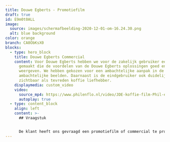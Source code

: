 ```yaml
---
title: Douwe Egberts - Promotiefilm
draft: true
id: E9m0t0ALL
image:
  source: images/schermafbeelding-2020-12-01-om-16.24.30.png
  alt: blue background
color: orange
branch: CA0ObKsX0
blocks:
  - type: hero_block
    title: Douwe Egberts Commercial
    content: Voor Douwe Egberts hebben we voor de zakelijk gebruiker een commercial
      gemaakt die de voordelen van de Douwe Egberts oplossingen goed en smaakvol
      weergeven. We hebben gekozen voor een ambachtelijke aanpak in de film, met
      ambachtelijke beelden. Daarnaast is de eindgebruiker ook duidelijk
      zichtbaar als tevreden koffie liefhebber.
    displaymedia: custom_video
    video:
      source_mp4: https://www.philenflo.nl/video/JDE-koffie-film-Phil-en-Flo-website-source.mp4
      autoplay: true
  - type: content_block
    align: left
    content: >-
      ## Vraagstuk


      De klant heeft ons gevraagd een promotiefilm of commercial te produceren waarin het nieuwe koffiesysteem wordt gepresenteerd. De doelgroep is
---
```

